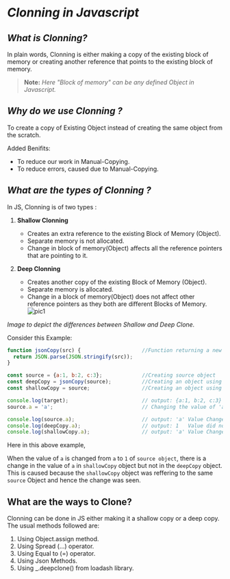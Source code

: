 # **_Clonning in Javascript_**

## **_What is Clonning?_**

In plain words, Clonning is either making a copy of the existing block of memory or creating another reference that points to the existing block of memory.

> **Note:** _Here "Block of memory" can be any defined Object in Javascript._

## **_Why do we use Clonning ?_**

To create a copy of Existing Object instead of creating the same object from the scratch.

Added Benifits:

* To reduce our work in Manual-Copying.
* To reduce errors, caused due to Manual-Copying.

## **_What are the types of Clonning ?_**

In JS, Clonning is of two types :

1. **Shallow Clonning**
    * Creates an extra reference to the existing Block of Memory (Object).
    * Separate memory is not allocated.
    * Change in block of memory(Object) affects all the reference pointers that are pointing to it.

2. **Deep Clonning**
    * Creates another copy of the existing Block of Memory (Object).
    * Separate memory is allocated.
    * Change in a block of memory(Object) does not affect other reference pointers as they both are different Blocks of Memory.
![pic1](https://miro.medium.com/max/488/0*RGt-o4ovYiIt_9nS.)

_Image to depict the differences between Shallow and Deep Clone._

Consider this Example:
```js
function jsonCopy(src) {                    //Function returning a new object copied using src object
  return JSON.parse(JSON.stringify(src));
}

const source = {a:1, b:2, c:3};             //Creating source object
const deepCopy = jsonCopy(source);          //Creating an object using deep Clone.
const shallowCopy = source;                 //Creating an object using shallow Clone.

console.log(target);                        // output: {a:1, b:2, c:3}
source.a = 'a';                             // Changing the value of 'a' in source object

console.log(source.a);                      // output: 'a' Value Changed
console.log(deepCopy.a);                    // output: 1   Value did not Change
console.log(shallowCopy.a);                 // output: 'a' Value Changed
```

Here in this above example,

When the value of `a` is changed from `a` to `1` of `source object`, there is a change in the value of `a` in `shallowCopy` object but not in the `deepCopy` object. This is caused because the `shallowCopy` object was reffering to the same `source` Object and hence the change was seen.



## **What are the ways to Clone?**

Clonning can be done in JS either making it a shallow copy or a deep copy. The usual methods followed are:

1. Using Object.assign method.
2. Using Spread (...) operator.
3. Using Equal to (=) operator.
4. Using Json Methods.
5. Using _.deepclone() from loadash library.
